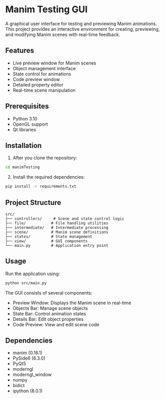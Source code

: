 # Manim Testing GUI

A graphical user interface for testing and previewing Manim animations. This project provides an interactive environment for creating, previewing, and modifying Manim scenes with real-time feedback.

## Features

- Live preview window for Manim scenes
- Object management interface
- State control for animations
- Code preview window
- Detailed property editor
- Real-time scene manipulation

## Prerequisites

- Python 3.10
- OpenGL support
- Qt libraries

## Installation

1. After you clone the repository:
```bash
cd manimTesting
```

2. Install the required dependencies:
```bash
pip install -r requirements.txt
```

## Project Structure

```
src/
├── controllers/     # Scene and state control logic
├── file/           # File handling utilities
├── intermediate/   # Intermediate processing
├── scene/          # Manim scene definitions
├── states/         # State management
├── view/           # GUI components
└── main.py         # Application entry point
```

## Usage

Run the application using:

```bash
python src/main.py
```

The GUI consists of several components:
- Preview Window: Displays the Manim scene in real-time
- Objects Bar: Manage scene objects
- State Bar: Control animation states
- Details Bar: Edit object properties
- Code Preview: View and edit scene code

## Dependencies

- manim (0.18.1)
- PySide6 (6.3.0)
- PyQt5
- moderngl
- moderngl_window
- numpy
- bidict
- ipython (8.0.1)
